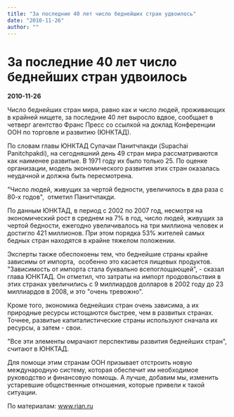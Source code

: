 ```yaml
---
title: "За последние 40 лет число беднейших стран удвоилось"
date: "2010-11-26"
author: ""
---
```


# За последние 40 лет число беднейших стран удвоилось

**2010-11-26** 

Число беднейших стран мира, равно как и число людей, проживающих в крайней нищете, за последние 40 лет выросло вдвое, сообщает в четверг агентство Франс Пресс со ссылкой на доклад Конференции ООН по торговле и развитию (ЮНКТАД).

По словам главы ЮНКТАД Супачаи Панитчпакди (Supachai Panitchpakdi), на сегодняшний день 49 стран мира рассматриваются как наименее развитые. В 1971 году их было только 25. По оценке организации, модель экономического развития этих стран оказалась неудачной и должна быть пересмотрена.

"Число людей, живущих за чертой бедности, увеличилось в два раза с 80-х годов",  отметил Панитчпакди.

По данным ЮНКТАД, в период с 2002 по 2007 год, несмотря на экономический рост в среднем на 7% в год, число людей, живущих за чертой бедности, ежегодно увеличивалось на три миллиона человек и достигло 421 миллионов. При этом порядка 53% жителей самых бедных стран находятся в крайне тяжелом положении.

Эксперты также обеспокоены тем, что беднейшие страны крайне зависимы от импорта,  особенно это касается пищевых продуктов. "Зависимость от импорта стала буквально всепоглощающей", - сказал глава ЮНКТАД. Он отметил, что затраты на импорт продовольствия в этих странах увеличились с 9 миллиардов долларов в 2002 году до 23 миллиардов в 2008, и это "очень тревожно".

Кроме того, экономика беднейших стран очень зависима, а их природные ресурсы истощаются быстрее, чем в развитых странах. Точнее, развитые капиталистические страны используют сначала их ресурсы, а затем - свои.

"Все эти элементы омрачают перспективы развития беднейших стран",  считают в ЮНКТАД.

Для помощи этим странам ООН призывает отстроить новую международную систему, которая обеспечит им необходимое руководство и финансовую помощь. А лучше, добавим мы, изменить устаревшие общественные отношения, которые привели к такой ситуации.

По материалам: www.rian.ru
